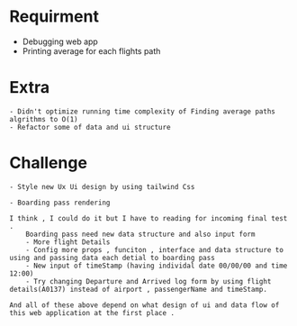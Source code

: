 
# Requirment

- Debugging web app 
- Printing average for each flights path


# Extra
    - Didn't optimize running time complexity of Finding average paths algrithms to O(1)
    - Refactor some of data and ui structure


# Challenge
    - Style new Ux Ui design by using tailwind Css

    - Boarding pass rendering 

    I think , I could do it but I have to reading for incoming final test . 
        Boarding pass need new data structure and also input form
        - More flight Details
        - Config more props , funciton , interface and data structure to using and passing data each detial to boarding pass 
        - New input of timeStamp (having individal date 00/00/00 and time 12:00) 
        - Try changing Departure and Arrived log form by using flight details(A0137) instead of airport , passengerName and timeStamp.
        
    And all of these above depend on what design of ui and data flow of this web application at the first place . 

 


